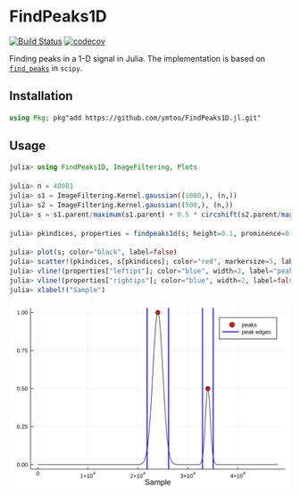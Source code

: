 # FindPeaks1D
[![Build Status](https://travis-ci.org/ymtoo/FindPeaks1D.jl.svg?branch=master)](https://travis-ci.org/ymtoo/FindPeaks1D.jl)
[![codecov](https://codecov.io/gh/ymtoo/FindPeaks1D.jl/branch/master/graph/badge.svg)](https://codecov.io/gh/ymtoo/FindPeaks1D.jl)


Finding peaks in a 1-D signal in Julia. The implementation is based on [`find_peaks`](https://docs.scipy.org/doc/scipy/reference/generated/scipy.signal.find_peaks.html) in `scipy`.

## Installation
```julia
using Pkg; pkg"add https://github.com/ymtoo/FindPeaks1D.jl.git"
```

## Usage
```julia
julia> using FindPeaks1D, ImageFiltering, Plots

julia> n = 48001
julia> s1 = ImageFiltering.Kernel.gaussian((1000,), (n,))
julia> s2 = ImageFiltering.Kernel.gaussian((500,), (n,))
julia> s = s1.parent/maximum(s1.parent) + 0.5 * circshift(s2.parent/maximum(s2.parent), (10000,))

julia> pkindices, properties = findpeaks1d(s; height=0.1, prominence=0.2, width=1000.0, relheight=0.9)

julia> plot(s; color="black", label=false)
julia> scatter!(pkindices, s[pkindices]; color="red", markersize=5, label="peaks")
julia> vline!(properties["leftips"]; color="blue", width=2, label="peak edges")
julia> vline!(properties["rightips"]; color="blue", width=2, label=false)
julia> xlabel!("Sample")
```
![window](peaks.svg)
